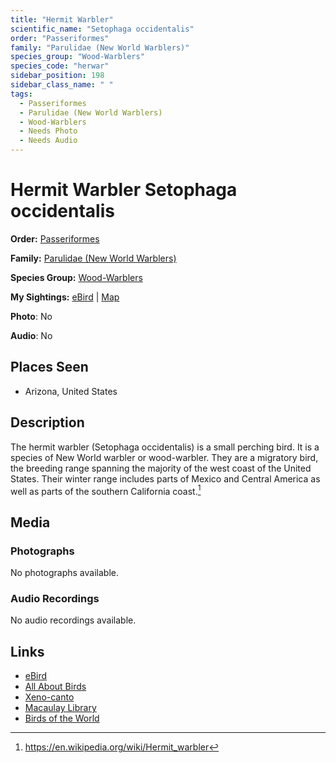 ```yaml
---
title: "Hermit Warbler"
scientific_name: "Setophaga occidentalis"
order: "Passeriformes"
family: "Parulidae (New World Warblers)"
species_group: "Wood-Warblers"
species_code: "herwar"
sidebar_position: 198
sidebar_class_name: " "
tags: 
  - Passeriformes
  - Parulidae (New World Warblers)
  - Wood-Warblers
  - Needs Photo
  - Needs Audio
---
```


# Hermit Warbler <span className='sci_name'>Setophaga occidentalis</span>

**Order:** [Passeriformes](/tags/passeriformes)

**Family:** [Parulidae (New World Warblers)](/tags/parulidae-new-world-warblers)

**Species Group:** [Wood-Warblers](/tags/wood-warblers)

**My Sightings:** [eBird](https://ebird.org/lifelist?r=world&time=life&spp=herwar) | [Map](/map?species_code=herwar)

**Photo**: No 

**Audio**: No

## Places Seen

* Arizona, United States

## Description
The hermit warbler (Setophaga occidentalis) is a small perching bird. It is a species of New World warbler or wood-warbler. They are a migratory bird, the breeding range spanning the majority of the west coast of the United States. Their winter range includes parts of Mexico and Central America as well as parts of the southern California coast.[^1]

[^1]: https://en.wikipedia.org/wiki/Hermit_warbler

## Media
### Photographs
No photographs available.

### Audio Recordings
No audio recordings available.

## Links
* [eBird](https://ebird.org/species/herwar) 
* [All About Birds](https://www.allaboutbirds.org/guide/herwar) 
* [Xeno-canto](https://www.xeno-canto.org/species/setophaga-occidentalis) 
* [Macaulay Library](https://search.macaulaylibrary.org/catalog?taxonCode=herwar&sort=rating_rank_desc)
* [Birds of the World](https://birdsoftheworld.org/bow/species/herwar)
